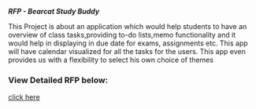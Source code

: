 ***RFP - Bearcat Study Buddy***

This Project is about an application which would help students to have an overview of class tasks,providing to-do lists,memo functionality and it would help in displaying in due date for exams, assignments etc. This app will have calendar visualized for all the tasks for the users. This app even provides us with a flexibility to select his own choice of themes
                       
### View Detailed RFP below:
[click here](https://github.com/Maruthi158/691-01-F21-RFP-Group2/blob/main/rfp-study.md)


